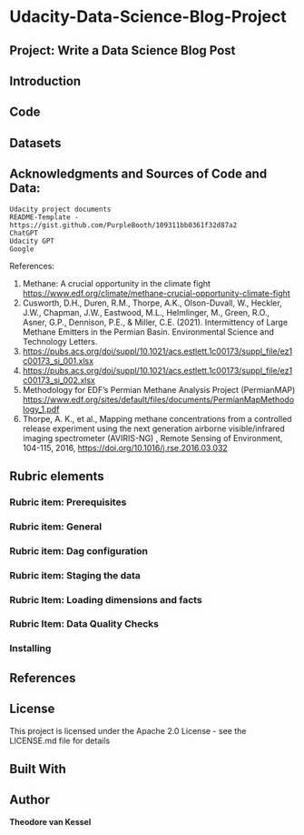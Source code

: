 # Udacity-Data-Science-Blog-Project
## <p>Project: Write a Data Science Blog Post 
## Introduction 
## Code

## Datasets
 
## Acknowledgments and Sources of Code and Data:

	Udacity project documents 
	README-Template - https://gist.github.com/PurpleBooth/109311bb0361f32d87a2
	ChatGPT
	Udacity GPT
	Google
  References: 
  1. Methane: A crucial opportunity in the climate fight https://www.edf.org/climate/methane-crucial-opportunity-climate-fight
  2. Cusworth, D.H., Duren, R.M., Thorpe, A.K., Olson-Duvall, W., Heckler, J.W., Chapman, J.W., Eastwood, M.L., Helmlinger, M., Green, R.O., Asner, G.P., Dennison, P.E., & Miller, C.E. (2021). Intermittency of Large Methane Emitters in the Permian Basin. Environmental Science and Technology Letters.
  3. https://pubs.acs.org/doi/suppl/10.1021/acs.estlett.1c00173/suppl_file/ez1c00173_si_001.xlsx
  4. https://pubs.acs.org/doi/suppl/10.1021/acs.estlett.1c00173/suppl_file/ez1c00173_si_002.xlsx
  5. Methodology for EDF’s Permian Methane Analysis Project (PermianMAP) https://www.edf.org/sites/default/files/documents/PermianMapMethodology_1.pdf
  6. Thorpe, A. K., et al., Mapping methane concentrations from a controlled release experiment using the next generation airborne visible/infrared imaging spectrometer (AVIRIS-NG) , Remote Sensing of Environment, 104-115, 2016, https://doi.org/10.1016/j.rse.2016.03.032




## Rubric elements

### Rubric item: Prerequisites

### Rubric item: General

### Rubric item: Dag configuration

### Rubric item: Staging the data

### Rubric Item: Loading dimensions and facts



### Rubric Item: Data Quality Checks

 


### Installing
## References
## License
This project is licensed under the Apache 2.0  License - see the LICENSE.md file for details
## Built With

## Author
**Theodore van Kessel** 
 


